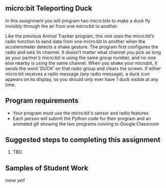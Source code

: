 micro:bit Teleporting Duck
--------------------
In this assignment you will program two micro:bits to make a duck fly invisibly through the air from one micro:bit to another.

Like the previous Animal Tracker program, this one uses the micro:bit’s radio function to send data from one micro:bit to another when the accelerometer detects a shake gesture.
The program first configures the radio and sets its channel. It doesn’t matter what channel you pick as long as your partner’s micro:bit is using the same group number, and no-one else nearby is using the same channel. When you shake your microbit, it sends the word ‘DUCK’ on that radio group and clears the screen. If either micro:bit receives a radio message (any radio message), a duck icon appears on its display, so you should only ever have 1 duck visible at any time.

Program requirements
-----------------
* Your program must use the micro:bit's sensor and radio features
* Each person will submit the Python code for their program and an animated gif showing the two programs running to Google Classroom

Suggested steps to completing this assignment
----------
1. TBD

Samples of Student Work
----------
*none yet!*
